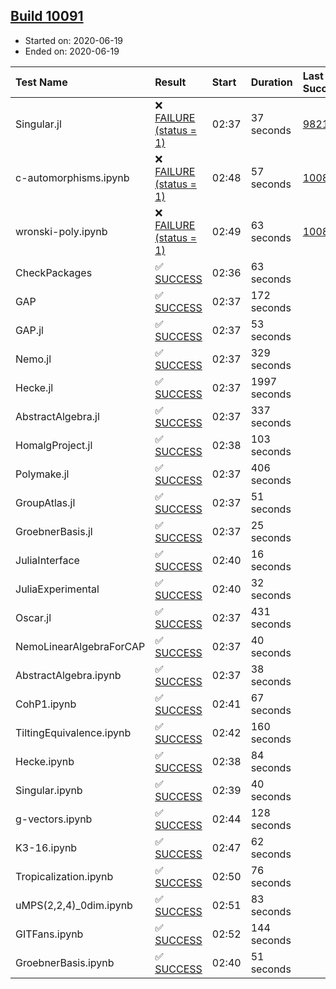 ## [Build 10091](https://oscarci.mathematik.uni-kl.de/job/oscar/10091/)

* Started on: 2020-06-19
* Ended on: 2020-06-19

| Test Name    | Result | Start | Duration | Last Success | First Failure |
|:-------------|:-------|:------|:---------|:-------------|:--------------|
| Singular.jl | ❌ [FAILURE (status = 1)](https://oscarci.mathematik.uni-kl.de/job/oscar/10091/artifact/logs/build-10091/Singular.jl.log) | 02:37 | 37 seconds | [9821](https://oscarci.mathematik.uni-kl.de/job/oscar/9821/) | [9822](https://oscarci.mathematik.uni-kl.de/job/oscar/9822/) |
| c-automorphisms.ipynb | ❌ [FAILURE (status = 1)](https://oscarci.mathematik.uni-kl.de/job/oscar/10091/artifact/logs/build-10091/c-automorphisms.ipynb.log) | 02:48 | 57 seconds | [10089](https://oscarci.mathematik.uni-kl.de/job/oscar/10089/) | [10090](https://oscarci.mathematik.uni-kl.de/job/oscar/10090/) |
| wronski-poly.ipynb | ❌ [FAILURE (status = 1)](https://oscarci.mathematik.uni-kl.de/job/oscar/10091/artifact/logs/build-10091/wronski-poly.ipynb.log) | 02:49 | 63 seconds | [10087](https://oscarci.mathematik.uni-kl.de/job/oscar/10087/) | [10088](https://oscarci.mathematik.uni-kl.de/job/oscar/10088/) |
| CheckPackages | ✅ [SUCCESS](https://oscarci.mathematik.uni-kl.de/job/oscar/10091/artifact/logs/build-10091/CheckPackages.log) | 02:36 | 63 seconds |  |  |
| GAP | ✅ [SUCCESS](https://oscarci.mathematik.uni-kl.de/job/oscar/10091/artifact/logs/build-10091/GAP.log) | 02:37 | 172 seconds |  |  |
| GAP.jl | ✅ [SUCCESS](https://oscarci.mathematik.uni-kl.de/job/oscar/10091/artifact/logs/build-10091/GAP.jl.log) | 02:37 | 53 seconds |  |  |
| Nemo.jl | ✅ [SUCCESS](https://oscarci.mathematik.uni-kl.de/job/oscar/10091/artifact/logs/build-10091/Nemo.jl.log) | 02:37 | 329 seconds |  |  |
| Hecke.jl | ✅ [SUCCESS](https://oscarci.mathematik.uni-kl.de/job/oscar/10091/artifact/logs/build-10091/Hecke.jl.log) | 02:37 | 1997 seconds |  |  |
| AbstractAlgebra.jl | ✅ [SUCCESS](https://oscarci.mathematik.uni-kl.de/job/oscar/10091/artifact/logs/build-10091/AbstractAlgebra.jl.log) | 02:37 | 337 seconds |  |  |
| HomalgProject.jl | ✅ [SUCCESS](https://oscarci.mathematik.uni-kl.de/job/oscar/10091/artifact/logs/build-10091/HomalgProject.jl.log) | 02:38 | 103 seconds |  |  |
| Polymake.jl | ✅ [SUCCESS](https://oscarci.mathematik.uni-kl.de/job/oscar/10091/artifact/logs/build-10091/Polymake.jl.log) | 02:37 | 406 seconds |  |  |
| GroupAtlas.jl | ✅ [SUCCESS](https://oscarci.mathematik.uni-kl.de/job/oscar/10091/artifact/logs/build-10091/GroupAtlas.jl.log) | 02:37 | 51 seconds |  |  |
| GroebnerBasis.jl | ✅ [SUCCESS](https://oscarci.mathematik.uni-kl.de/job/oscar/10091/artifact/logs/build-10091/GroebnerBasis.jl.log) | 02:37 | 25 seconds |  |  |
| JuliaInterface | ✅ [SUCCESS](https://oscarci.mathematik.uni-kl.de/job/oscar/10091/artifact/logs/build-10091/JuliaInterface.log) | 02:40 | 16 seconds |  |  |
| JuliaExperimental | ✅ [SUCCESS](https://oscarci.mathematik.uni-kl.de/job/oscar/10091/artifact/logs/build-10091/JuliaExperimental.log) | 02:40 | 32 seconds |  |  |
| Oscar.jl | ✅ [SUCCESS](https://oscarci.mathematik.uni-kl.de/job/oscar/10091/artifact/logs/build-10091/Oscar.jl.log) | 02:37 | 431 seconds |  |  |
| NemoLinearAlgebraForCAP | ✅ [SUCCESS](https://oscarci.mathematik.uni-kl.de/job/oscar/10091/artifact/logs/build-10091/NemoLinearAlgebraForCAP.log) | 02:37 | 40 seconds |  |  |
| AbstractAlgebra.ipynb | ✅ [SUCCESS](https://oscarci.mathematik.uni-kl.de/job/oscar/10091/artifact/logs/build-10091/AbstractAlgebra.ipynb.log) | 02:37 | 38 seconds |  |  |
| CohP1.ipynb | ✅ [SUCCESS](https://oscarci.mathematik.uni-kl.de/job/oscar/10091/artifact/logs/build-10091/CohP1.ipynb.log) | 02:41 | 67 seconds |  |  |
| TiltingEquivalence.ipynb | ✅ [SUCCESS](https://oscarci.mathematik.uni-kl.de/job/oscar/10091/artifact/logs/build-10091/TiltingEquivalence.ipynb.log) | 02:42 | 160 seconds |  |  |
| Hecke.ipynb | ✅ [SUCCESS](https://oscarci.mathematik.uni-kl.de/job/oscar/10091/artifact/logs/build-10091/Hecke.ipynb.log) | 02:38 | 84 seconds |  |  |
| Singular.ipynb | ✅ [SUCCESS](https://oscarci.mathematik.uni-kl.de/job/oscar/10091/artifact/logs/build-10091/Singular.ipynb.log) | 02:39 | 40 seconds |  |  |
| g-vectors.ipynb | ✅ [SUCCESS](https://oscarci.mathematik.uni-kl.de/job/oscar/10091/artifact/logs/build-10091/g-vectors.ipynb.log) | 02:44 | 128 seconds |  |  |
| K3-16.ipynb | ✅ [SUCCESS](https://oscarci.mathematik.uni-kl.de/job/oscar/10091/artifact/logs/build-10091/K3-16.ipynb.log) | 02:47 | 62 seconds |  |  |
| Tropicalization.ipynb | ✅ [SUCCESS](https://oscarci.mathematik.uni-kl.de/job/oscar/10091/artifact/logs/build-10091/Tropicalization.ipynb.log) | 02:50 | 76 seconds |  |  |
| uMPS(2,2,4)_0dim.ipynb | ✅ [SUCCESS](https://oscarci.mathematik.uni-kl.de/job/oscar/10091/artifact/logs/build-10091/uMPS-2-2-4-_0dim.ipynb.log) | 02:51 | 83 seconds |  |  |
| GITFans.ipynb | ✅ [SUCCESS](https://oscarci.mathematik.uni-kl.de/job/oscar/10091/artifact/logs/build-10091/GITFans.ipynb.log) | 02:52 | 144 seconds |  |  |
| GroebnerBasis.ipynb | ✅ [SUCCESS](https://oscarci.mathematik.uni-kl.de/job/oscar/10091/artifact/logs/build-10091/GroebnerBasis.ipynb.log) | 02:40 | 51 seconds |  |  |
